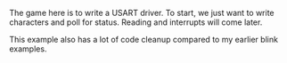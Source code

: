 The game here is to write a USART driver.
To start, we just want to write characters and poll for status.
Reading and interrupts will come later.

This example also has a lot of code cleanup compared to my
earlier blink examples.
